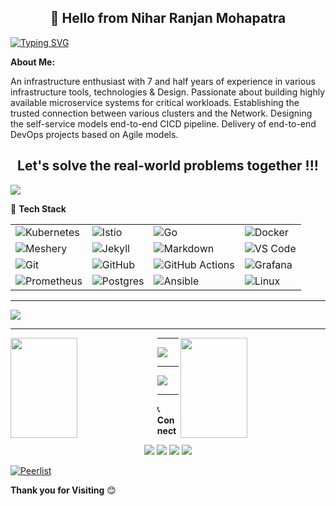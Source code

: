

 <h2 align="center"> 👋 Hello from Nihar Ranjan Mohapatra </h2> 
 
[![Typing SVG](https://readme-typing-svg.herokuapp.com?font=Montserrat&color=%23351AF7&size=30&multiline=true&width=1000&lines=HTML+CSS+JavaScript+Python)](https://git.io/typing-svg)
 
 **About Me:**

An infrastructure enthusiast with 7 and half years of experience in various infrastructure tools, technologies & Design. Passionate about building highly available microservice systems for critical workloads. Establishing the trusted connection between various clusters and the Network. Designing the self-service models end-to-end CICD pipeline. Delivery of end-to-end DevOps projects based on Agile models. 

 <h2 align="center"> Let's solve the real-world problems together !!! </h2>
 
 ![](https://komarev.com/ghpvc/?username=samirparhi-dev&color=blueviolet)
 
 :hammer: **Tech Stack**
 
 |   |   |   |   |
|---|---|---|---|
|![Kubernetes](https://img.shields.io/badge/-Kubernetes-pale?style=flat-square&logo=kubernetes)    |![Istio](https://img.shields.io/badge/-Istio-yellow?style=flat-square&logo=istio)   |![Go](https://img.shields.io/badge/-Go-cyan?style=flat-square&logo=go)    |![Docker](https://img.shields.io/badge/-Docker-grey?style=flat-square&logo=docker)    |
|![Meshery](https://img.shields.io/badge/-Meshery-green?style=flat-square&logo=meshery)   |![Jekyll](https://img.shields.io/badge/-Jekyll-red?style=flat-square&logo=jekyll)   |![Markdown](https://img.shields.io/badge/-Markdown-black?style=flat-square&logo=markdown)   |![VS Code](https://img.shields.io/badge/-VS_Code-blue?style=flat-square&logo=visual-studio-code)   |![Azure](https://img.shields.io/badge/-azure-pale?style=flat-square&logo=azure)  |
|![Git](https://img.shields.io/badge/-Git-blueviolet?style=flat-square&logo=git)   |![GitHub](https://img.shields.io/badge/-GitHub-181717?style=flat-square&logo=github)   |![GitHub Actions](https://img.shields.io/badge/GitHub%20Actions%20-%232671E5.svg?&style=flat-square&logo=github%20actions&logoColor=white)   |![Grafana](https://img.shields.io/badge/-Grafana-green?style=flat-square&logo=grafana)   |
|![Prometheus](https://img.shields.io/badge/-Prometheus-blueviolet?style=flat-square&logo=prometheus)   |![Postgres](https://img.shields.io/badge/-Postgres-grey?style=flat-square&logo=postgres)   |![Ansible](https://img.shields.io/badge/-Ansible-yellow?style=flat-square&logo=ansible)   |![Linux](https://img.shields.io/badge/-Linux-blue?style=flat-square&logo=linux)   | 

---

 <p><img align="" src="https://github-readme-stats.vercel.app/api?username=samirparhi-dev&show_icons=true&custom_title=GitHub Stats&count_private=true&theme=blueberry" /></p>
 
---

<p><img align="left" src="https://github-readme-streak-stats.herokuapp.com/?user=samirparhi-dev&hide_border=true&theme=blueberry" width="46%" height="160px"></p>
<p><img align="right" src="https://github-readme-stats.vercel.app/api/top-langs/?username=samirparhi-dev&layout=compact&theme=blueberry&langs_count=10" width="46%" height="160px"/></p>

---

<p><img src="https://github-profile-trophy.vercel.app/?username=samirparhi-dev&theme=blueberry&column=8&margin-w=10&margin-h=15 (https://github.com/ryo-ma/github-profile-trophy)"></p>

---

<p><img src="https://activity-graph.herokuapp.com/graph?username=samirparhi-dev&bg_color=FBFFFF&color=454848&line=0A2CEA&point=E7110B&hide_border=false" /></p>

---

:telephone_receiver: **Connect**

<p align="center">
  <a href="https://www.linkedin.com/in/nihar-ranjan-mohapatra-4942a4345"><img src="https://img.shields.io/badge/linkedin-%230077B5.svg?&style=for-the-badge&logo=linkedin&logoColor=white" ></a>
  <a href="https://twitter.com/samirparhi"><img src="https://img.shields.io/badge/twitter-%231DA1F2.svg?&style=for-the-badge&logo=twitter&logoColor=white" ></a>
  <a href="mailto:samirparhi@gmail.com"><img src="https://img.shields.io/badge/-Mail-cyan?style=for-the-badge&logo=gmail" ></a>
  <a href="https://github.com/samirparhi-dev"><img src="https://img.shields.io/badge/-GitHub-orange?style=for-the-badge&logo=github" ></a>
</p>

[![Peerlist](https://peerlist-readme-badge.herokuapp.com/api/samirparhi?style=plastic)](https://peerlist.io/samirparhi)


**Thank you for Visiting** :blush: 


